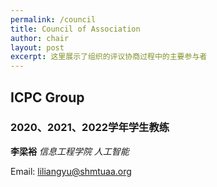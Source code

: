 ```yaml
---
permalink: /council
title: Council of Association
author: chair
layout: post
excerpt: 这里展示了组织的评议协商过程中的主要参与者
---
```


## ICPC Group

### 2020、2021、2022学年学生教练

**李梁裕** _信息工程学院 人工智能_

Email: [liliangyu@shmtuaa.org](mailto:liliangyu@shmtuaa.org)



